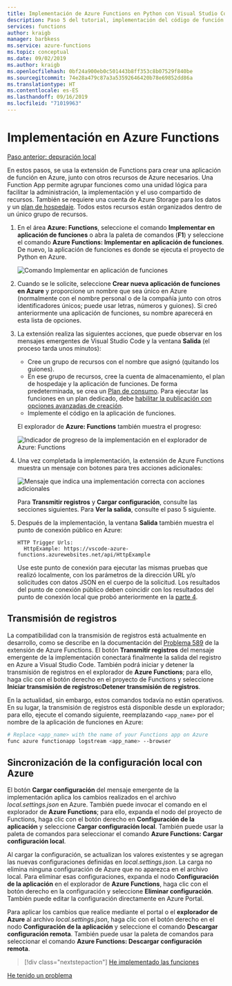 ```yaml
---
title: Implementación de Azure Functions en Python con Visual Studio Code
description: Paso 5 del tutorial, implementación del código de función de Python en Azure y descripción de cómo transmitir registros y sincronizar la configuración entre un proyecto local y Azure.
services: functions
author: kraigb
manager: barbkess
ms.service: azure-functions
ms.topic: conceptual
ms.date: 09/02/2019
ms.author: kraigb
ms.openlocfilehash: 0bf24a900eb0c501443b8ff353c8b07529f840be
ms.sourcegitcommit: 74e28a479c87a3a53592646420b78e69852dd86a
ms.translationtype: HT
ms.contentlocale: es-ES
ms.lasthandoff: 09/16/2019
ms.locfileid: "71019963"
---
```

# <a name="deploy-to-azure-functions"></a>Implementación en Azure Functions

[Paso anterior: depuración local](tutorial-vs-code-serverless-python-04.md)

En estos pasos, se usa la extensión de Functions para crear una aplicación de función en Azure, junto con otros recursos de Azure necesarios. Una Function App permite agrupar funciones como una unidad lógica para facilitar la administración, la implementación y el uso compartido de recursos. También se requiere una cuenta de Azure Storage para los datos y un [plan de hospedaje](/azure/azure-functions/functions-scale.md#hosting-plan-support). Todos estos recursos están organizados dentro de un único grupo de recursos.

1. En el área **Azure: Functions**, seleccione el comando **Implementar en aplicación de funciones** o abra la paleta de comandos (**F1**) y seleccione el comando **Azure Functions: Implementar en aplicación de funciones**. De nuevo, la aplicación de funciones es donde se ejecuta el proyecto de Python en Azure.

    ![Comando Implementar en aplicación de funciones](media/tutorial-vs-code-serverless-python/deploy-command.png)

1. Cuando se le solicite, seleccione **Crear nueva aplicación de funciones en Azure** y proporcione un nombre que sea único en Azure (normalmente con el nombre personal o de la compañía junto con otros identificadores únicos; puede usar letras, números y guiones). Si creó anteriormente una aplicación de funciones, su nombre aparecerá en esta lista de opciones.

1. La extensión realiza las siguientes acciones, que puede observar en los mensajes emergentes de Visual Studio Code y la ventana **Salida** (el proceso tarda unos minutos):

    - Cree un grupo de recursos con el nombre que asignó (quitando los guiones).
    - En ese grupo de recursos, cree la cuenta de almacenamiento, el plan de hospedaje y la aplicación de funciones. De forma predeterminada, se crea un [Plan de consumo](/azure/azure-functions/functions-scale.md#consumption-plan). Para ejecutar las funciones en un plan dedicado, debe [habilitar la publicación con opciones avanzadas de creación](/azure/azure-functions/functions-develop-vs-code.md).
    - Implemente el código en la aplicación de funciones.

    El explorador de **Azure: Functions** también muestra el progreso:

    ![Indicador de progreso de la implementación en el explorador de Azure: Functions](media/tutorial-vs-code-serverless-python/deploy-progress.png)

1. Una vez completada la implementación, la extensión de Azure Functions muestra un mensaje con botones para tres acciones adicionales:

    ![Mensaje que indica una implementación correcta con acciones adicionales](media/tutorial-vs-code-serverless-python/deployment-popup.png)

    Para **Transmitir registros** y **Cargar configuración**, consulte las secciones siguientes. Para **Ver la salida**, consulte el paso 5 siguiente.

1. Después de la implementación, la ventana **Salida** también muestra el punto de conexión público en Azure:

    ```output
    HTTP Trigger Urls:
      HttpExample: https://vscode-azure-functions.azurewebsites.net/api/HttpExample
    ```

    Use este punto de conexión para ejecutar las mismas pruebas que realizó localmente, con los parámetros de la dirección URL y/o solicitudes con datos JSON en el cuerpo de la solicitud. Los resultados del punto de conexión público deben coincidir con los resultados del punto de conexión local que probó anteriormente en la [parte 4](tutorial-vs-code-serverless-python-04.md).

## <a name="stream-logs"></a>Transmisión de registros

La compatibilidad con la transmisión de registros está actualmente en desarrollo, como se describe en la documentación del [Problema 589](https://github.com/microsoft/vscode-azurefunctions/issues/589) de la extensión de Azure Functions. El botón **Transmitir registros** del mensaje emergente de la implementación conectará finalmente la salida del registro en Azure a Visual Studio Code. También podrá iniciar y detener la transmisión de registros en el explorador de **Azure Functions**; para ello, haga clic con el botón derecho en el proyecto de Functions y seleccione **Iniciar transmisión de registros**o**Detener transmisión de registros**.

En la actualidad, sin embargo, estos comandos todavía no están operativos. En su lugar, la transmisión de registros está disponible desde un explorador; para ello, ejecute el comando siguiente, reemplazando `<app_name>` por el nombre de la aplicación de funciones en Azure:

```bash
# Replace <app_name> with the name of your Functions app on Azure
func azure functionapp logstream <app_name> --browser
```

## <a name="sync-local-settings-to-azure"></a>Sincronización de la configuración local con Azure

El botón **Cargar configuración** del mensaje emergente de la implementación aplica los cambios realizados en el archivo *local.settings.json* en Azure. También puede invocar el comando en el explorador de **Azure Functions**; para ello, expanda el nodo del proyecto de Functions, haga clic con el botón derecho en **Configuración de la aplicación** y seleccione **Cargar configuración local**. También puede usar la paleta de comandos para seleccionar el comando **Azure Functions: Cargar configuración local**.

Al cargar la configuración, se actualizan los valores existentes y se agregan las nuevas configuraciones definidas en *local.settings.json*. La carga no elimina ninguna configuración de Azure que no aparezca en el archivo local. Para eliminar esas configuraciones, expanda el nodo **Configuración de la aplicación** en el explorador de **Azure Functions**, haga clic con el botón derecho en la configuración y seleccione **Eliminar configuración**. También puede editar la configuración directamente en Azure Portal.

Para aplicar los cambios que realice mediante el portal o el **explorador de Azure** al archivo *local.settings.json*, haga clic con el botón derecho en el nodo **Configuración de la aplicación** y seleccione el comando **Descargar configuración remota**. También puede usar la paleta de comandos para seleccionar el comando **Azure Functions: Descargar configuración remota**.

> [!div class="nextstepaction"]
> [He implementado las funciones](tutorial-vs-code-serverless-python-06.md)

[He tenido un problema](https://www.research.net/r/PWZWZ52?tutorial=vscode-functions-python&step=05-deploy)
